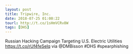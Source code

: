 ```yaml
---
layout: post
title: Tripwire, Inc.
date: 2018-07-25 01:00:22
tourl: http://t.co/1sHmVCRv8W
tags: [DHS]
---
```

Russian Hacking Campaign Targeting U.S. Electric Utilities https://t.co/rUf4feSelq via @DMBisson #DHS #spearphishing